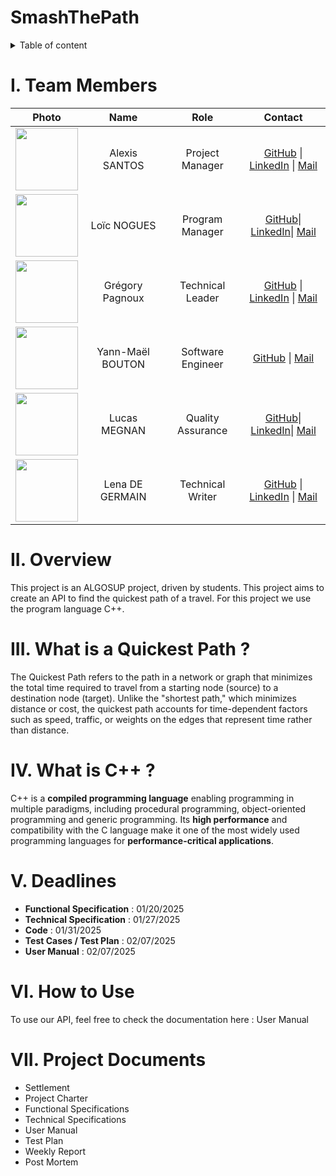 # SmashThePath

<details>

<summary> Table of content </summary>

- [2024-2025-project-3-quickest-path-team-1](#2024-2025-project-3-quickest-path-team-1)
- [I. Team Members](#i-team-members)
- [II. Overview](#ii-overview)
- [III. What is Quickest Path ?](#iii-what-is-quickest-path-)
- [IV. What is C++ ?](#iv-what-is-c-)
- [V. Deadlines](#v-deadlines)
- [VI. How to Use](#vi-how-to-use)
- [VII. Project Documents](#vii-project-documents)
- [VIII. MIT License](#viii-mit-license)

</details>

# I. Team Members

|Photo|Name|Role|Contact|
|:-:|:-:|:-:|:-:|
|<img src="https://ca.slack-edge.com/T0871HD8PPG-U0875AXD1J9-gf5a3f7a9328-192" width="100" height="100">|Alexis SANTOS|Project Manager|[GitHub](https://github.com/Mamoru-fr) \| [LinkedIn](https://www.linkedin.com/in/alexis-santos-83481031b/) \| [Mail](mailto:alexis.santos@algosup.com) |
|<img src="https://ca.slack-edge.com/T0871HD8PPG-U086WKXDVHD-cb7be3785c03-192" width="100" height="100">|Loïc NOGUES|Program Manager|[GitHub](https://github.com/Loic-nogues)\| [LinkedIn](https://www.linkedin.com/in/loic-nogues-459606339/)\| [Mail](mailto:loic.nogres@algosup.com)|
|<img src="https://ca.slack-edge.com/T07NMGKN89J-U07NG76JG21-c0a56378ea45-512" width="100" height="100">|Grégory Pagnoux|Technical Leader|[GitHub](https://github.com/Gregory-Pagnoux) \| [LinkedIn](https://www.linkedin.com/in/grégory-pagnoux-313b3a251/) \| [Mail](mailto:gregory.pagnoux@algosup.com)|
|<img src="https://ca.slack-edge.com/T0871HD8PPG-U0875BLK3PF-g5b656b3184b-192" width="100" height="100">|Yann-Maël BOUTON|Software Engineer|[GitHub](https://github.com/devnjoyer) \| [Mail](mailto:yann-mael.bouton@algosup.com)|
|<img src="https://ca.slack-edge.com/T0871HD8PPG-U087FQUB4BW-ab023db594b4-192" width="100" height="100">|Lucas MEGNAN|Quality Assurance|[GitHub](https://github.com/LucasMegnan)\| [LinkedIn](https://www.linkedin.com/in/lucas-megnan/)\|  [Mail](mailto:lucas.megnan@algosup.com)|
|<img src="https://ca.slack-edge.com/T0871HD8PPG-U087D5NNFSN-gd49a1525f78-192" width="100" height="100">|Lena DE GERMAIN|Technical Writer|[GitHub](https://github.com/lenadg18) \| [LinkedIn](https://www.linkedin.com/in/lena-degermain-5535a032a/) \| [Mail](mailto:lena.degermain@algosup.com)|

# II. Overview

This project is an ALGOSUP project, driven by students. This project aims to create an API to find the quickest path of a travel. For this project we use the program language C++. 

# III. What is a Quickest Path ?

The Quickest Path refers to the path in a network or graph that minimizes the total time required to travel from a starting node (source) to a destination node (target). Unlike the "shortest path," which minimizes distance or cost, the quickest path accounts for time-dependent factors such as speed, traffic, or weights on the edges that represent time rather than distance.

# IV. What is C++ ?

C++ is a **compiled programming language** enabling programming in multiple paradigms, including procedural programming, object-oriented programming and generic programming. Its **high performance** and compatibility with the C language make it one of the most widely used programming languages for **performance-critical applications**.

# V. Deadlines

* **Functional Specification** : 01/20/2025
* **Technical Specification** : 01/27/2025
* **Code** : 01/31/2025
* **Test Cases / Test Plan** : 02/07/2025
* **User Manual** : 02/07/2025
  
# VI. How to Use

To use our API, feel free to check the documentation here : User Manual 

# VII. Project Documents

* Settlement
* Project Charter
* Functional Specifications
* Technical Specifications
* User Manual
* Test Plan
* Weekly Report
* Post Mortem
